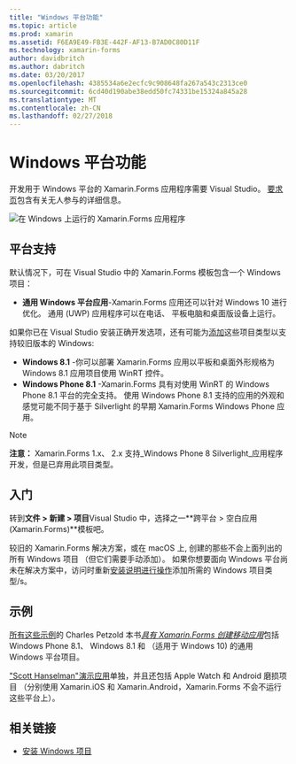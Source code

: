 ```yaml
---
title: "Windows 平台功能"
ms.topic: article
ms.prod: xamarin
ms.assetid: F6EA9E49-FB3E-442F-AF13-B7AD0C80D11F
ms.technology: xamarin-forms
author: davidbritch
ms.author: dabritch
ms.date: 03/20/2017
ms.openlocfilehash: 4385534a6e2ecfc9c908648fa267a543c2313ce0
ms.sourcegitcommit: 6cd40d190abe38edd50fc74331be15324a845a28
ms.translationtype: MT
ms.contentlocale: zh-CN
ms.lasthandoff: 02/27/2018
---
```

# <a name="windows-platform-features"></a>Windows 平台功能

开发用于 Windows 平台的 Xamarin.Forms 应用程序需要 Visual Studio。 [要求页](~/xamarin-forms/get-started/installation.md)包含有关无人参与的详细信息。

![](images/allhanselman.png "在 Windows 上运行的 Xamarin.Forms 应用程序")

## <a name="platform-support"></a>平台支持

默认情况下，可在 Visual Studio 中的 Xamarin.Forms 模板包含一个 Windows 项目：

* **通用 Windows 平台应用**-Xamarin.Forms 应用还可以针对 Windows 10 进行优化。 通用 (UWP) 应用程序可以在电话、 平板电脑和桌面版设备上运行。

如果你已在 Visual Studio 安装正确开发选项，还有可能为[添加](installation/index.md)这些项目类型以支持较旧版本的 Windows:

* **Windows 8.1** -你可以部署 Xamarin.Forms 应用以平板和桌面外形规格为 Windows 8.1 应用项目使用 WinRT 控件。
* **Windows Phone 8.1** -Xamarin.Forms 具有对使用 WinRT 的 Windows Phone 8.1 平台的完全支持。 使用 Windows Phone 8.1 支持的应用的外观和感觉可能不同于基于 Silverlight 的早期 Xamarin.Forms Windows Phone 应用。


> [!NOTE]
> **注意：** Xamarin.Forms 1.x、 2.x 支持_Windows Phone 8 Silverlight_应用程序开发，但是已弃用此项目类型。


## <a name="getting-started"></a>入门

转到**文件 > 新建 > 项目**Visual Studio 中，选择之一**跨平台 > 空白应用 (Xamarin.Forms)**模板吧。

较旧的 Xamarin.Forms 解决方案，或在 macOS 上, 创建的那些不会上面列出的所有 Windows 项目 （但它们需要手动添加）。
如果你想要面向 Windows 平台尚未在解决方案中，访问时重新[安装说明进行操作](installation/index.md)添加所需的 Windows 项目类型/s。


## <a name="samples"></a>示例

[所有这些示例](https://github.com/xamarin/xamarin-forms-book-preview-2)的 Charles Petzold 本书[*具有 Xamarin.Forms 创建移动应用*](~/xamarin-forms/creating-mobile-apps-xamarin-forms/index.md)包括 Windows Phone 8.1、 Windows 8.1 和 （适用于 Windows 10) 的通用 Windows 平台项目。

["Scott Hanselman"演示应用](https://github.com/jamesmontemagno/Hanselman.Forms)单独，并且还包括 Apple Watch 和 Android 磨损项目 （分别使用 Xamarin.iOS 和 Xamarin.Android，Xamarin.Forms 不会不运行这些平台上）。


## <a name="related-links"></a>相关链接

- [安装 Windows 项目](~/xamarin-forms/platform/windows/installation/index.md)
